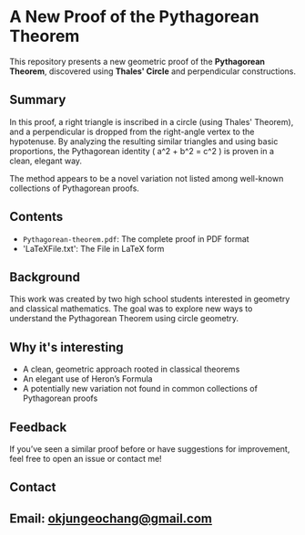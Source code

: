 # A New Proof of the Pythagorean Theorem

This repository presents a new geometric proof of the **Pythagorean Theorem**, discovered using **Thales' Circle** and perpendicular constructions.

## Summary

In this proof, a right triangle is inscribed in a circle (using Thales' Theorem), and a perpendicular is dropped from the right-angle vertex to the hypotenuse. By analyzing the resulting similar triangles and using basic proportions, the Pythagorean identity \( a^2 + b^2 = c^2 \) is proven in a clean, elegant way.

The method appears to be a novel variation not listed among well-known collections of Pythagorean proofs.

## Contents

- `Pythagorean-theorem.pdf`: The complete proof in PDF format
- 'LaTeXFile.txt': The File in LaTeX form

## Background

This work was created by two high school students interested in geometry and classical mathematics. The goal was to explore new ways to understand the Pythagorean Theorem using circle geometry.

##  Why it's interesting

- A clean, geometric approach rooted in classical theorems
- An elegant use of Heron’s Formula
- A potentially new variation not found in common collections of Pythagorean proofs

## Feedback

If you’ve seen a similar proof before or have suggestions for improvement, feel free to open an issue or contact me!

## Contact
Email: okjungeochang@gmail.com
---
